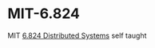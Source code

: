 # MIT-6.824
MIT [6.824 Distributed Systems](https://pdos.csail.mit.edu/6.824/schedule.html) self taught
